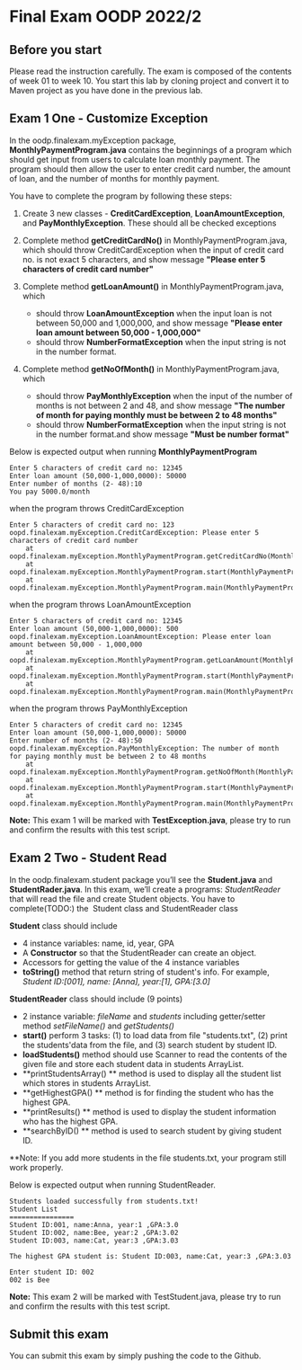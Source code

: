 Final Exam OODP 2022/2
==========

Before you start
----------
Please read the instruction carefully. The exam is composed of the contents of week 01 to week 10. You start this lab by cloning project and convert it to Maven project as you have done in the previous lab. 


Exam 1 One - Customize Exception
-------------
In the oodp.finalexam.myException package, **MonthlyPaymentProgram.java**  contains the beginnings of a program which should get input from users to calculate loan monthly payment. The program should then allow the user to enter credit card number, the amount of loan, and the number of months for monthly payment. 

You have to complete the program by following these steps:
1. Create 3 new classes - **CreditCardException**, **LoanAmountException**, and **PayMonthlyException**.  These should all be checked exceptions
2. Complete method **getCreditCardNo()** in MonthlyPaymentProgram.java, which should throw  CreditCardException when the input of credit card no. is not exact 5 characters, and show message **"Please enter 5 characters of credit card number"**
3. Complete method **getLoanAmount()** in MonthlyPaymentProgram.java, which
 
    - should throw **LoanAmountException** when the input loan is not between 50,000 and 1,000,000, and show message **"Please enter loan amount between 50,000 - 1,000,000"**
    - should throw **NumberFormatException** when the input string is not in the number format.

4. Complete method **getNoOfMonth()** in MonthlyPaymentProgram.java, which 

    - should throw **PayMonthlyException** when the input of the number of months  is not between 2 and 48, and show message **"The number of month for paying monthly must be between 2 to 48 months"**
    - should throw **NumberFormatException** when the input string is not in the number format.and show message **"Must be number format"**


Below is expected output when running  **MonthlyPaymentProgram** 

```
Enter 5 characters of credit card no: 12345
Enter loan amount (50,000-1,000,0000): 50000
Enter number of months (2- 48):10
You pay 5000.0/month

```
when the program throws CreditCardException

```
Enter 5 characters of credit card no: 123
oopd.finalexam.myException.CreditCardException: Please enter 5 characters of credit card number
	at oopd.finalexam.myException.MonthlyPaymentProgram.getCreditCardNo(MonthlyPaymentProgram.java:29)
	at oopd.finalexam.myException.MonthlyPaymentProgram.start(MonthlyPaymentProgram.java:11)
	at oopd.finalexam.myException.MonthlyPaymentProgram.main(MonthlyPaymentProgram.java:72) 
```
when the program throws LoanAmountException

```
Enter 5 characters of credit card no: 12345
Enter loan amount (50,000-1,000,0000): 500
oopd.finalexam.myException.LoanAmountException: Please enter loan amount between 50,000 - 1,000,000
	at oopd.finalexam.myException.MonthlyPaymentProgram.getLoanAmount(MonthlyPaymentProgram.java:42)
	at oopd.finalexam.myException.MonthlyPaymentProgram.start(MonthlyPaymentProgram.java:12)
	at oopd.finalexam.myException.MonthlyPaymentProgram.main(MonthlyPaymentProgram.java:72)
```

when the program throws PayMonthlyException

```
Enter 5 characters of credit card no: 12345
Enter loan amount (50,000-1,000,0000): 50000
Enter number of months (2- 48):50
oopd.finalexam.myException.PayMonthlyException: The number of month for paying monthly must be between 2 to 48 months
	at oopd.finalexam.myException.MonthlyPaymentProgram.getNoOfMonth(MonthlyPaymentProgram.java:60)
	at oopd.finalexam.myException.MonthlyPaymentProgram.start(MonthlyPaymentProgram.java:13)
	at oopd.finalexam.myException.MonthlyPaymentProgram.main(MonthlyPaymentProgram.java:72)
```

**Note:** This exam 1  will be marked with **TestException.java**, please try to run and confirm the results with this test script.

Exam 2 Two - Student Read
-------------
In the oodp.finalexam.student package you’ll see the **Student.java** and   **StudentRader.java**. In this exam, we’ll create a programs: *StudentReader* that will read the file and create Student objects. You have to complete(TODO:) the ​ Student class and StudentReader class

**Student** class should include
- 4 instance variables: name, id, year, GPA
- A **Constructor** so that the StudentReader can create an object. 
- Accessors for getting the value of the 4 instance variables
- **toString()** method that return string of student's info. For example, _Student ID:[001], name: [Anna], year:[1], GPA:[3.0]_

**StudentReader** class should include (9 points)
- 2 instance variable: _fileName_ and _students_ including getter/setter method _setFileName()_ and _getStudents()_
- **start()** perform 3 tasks: (1) to load data from file "students.txt", (2) print the students'data from the file, and (3) search student by student ID.  
- **loadStudents()** method should use Scanner  to read the contents of the given file and store each student data in students ArrayList.
- **printStudentsArray() ** method is used to display all the student list which stores in students ArrayList.
- **getHighestGPA() ** method is for finding the student who has the highest GPA.
- **printResults() ** method is used to display the student information who has the highest GPA.
- **searchByID() ** method is used to search student by giving student ID. 
  
**Note: If you add more students in the file students.txt, your program still work properly.

Below is expected output when running StudentReader.

```
Students loaded successfully from students.txt!
Student List
================
Student ID:001, name:Anna, year:1 ,GPA:3.0
Student ID:002, name:Bee, year:2 ,GPA:3.02
Student ID:003, name:Cat, year:3 ,GPA:3.03

The highest GPA student is: Student ID:003, name:Cat, year:3 ,GPA:3.03

Enter student ID: 002
002 is Bee

```

**Note:** This exam 2 will be marked with TestStudent.java, please try to run and confirm the results with this test script.

Submit this exam
------------------
You can submit this exam by simply pushing the code to the Github. 

